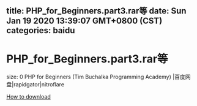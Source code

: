 
title: PHP_for_Beginners.part3.rar等
date: Sun Jan 19 2020 13:39:07 GMT+0800 (CST)    
categories: baidu
---

# PHP_for_Beginners.part3.rar等
size: 0
 PHP for Beginners (Tim Buchalka Programming Academy) |百度网盘|rapidgator|nitroflare
 

[How to download](https://bpcam.bemobtrk.com/go/2ceec3aa-1ca2-46d6-b9ff-aaa5c184517c?jno=5012)